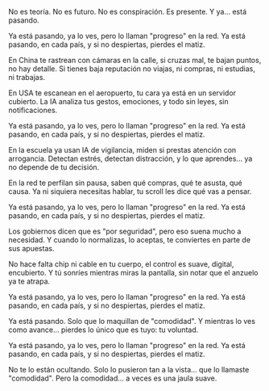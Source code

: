 No es teoría.
No es futuro.
No es conspiración.
Es presente.
Y ya... está pasando.

Ya está pasando, ya lo ves,
pero lo llaman "progreso" en la red.
Ya está pasando, en cada país,
y si no despiertas, pierdes el matiz.

En China te rastrean con cámaras en la calle,
si cruzas mal, te bajan puntos, no hay detalle.
Si tienes baja reputación no viajas,
ni compras, ni estudias, ni trabajas.

En USA te escanean en el aeropuerto,
tu cara ya está en un servidor cubierto.
La IA analiza tus gestos, emociones,
y todo sin leyes, sin notificaciones.

Ya está pasando, ya lo ves,
pero lo llaman "progreso" en la red.
Ya está pasando, en cada país,
y si no despiertas, pierdes el matiz.

En la escuela ya usan IA de vigilancia,
miden si prestas atención con arrogancia.
Detectan estrés, detectan distracción,
y lo que aprendes... ya no depende de tu decisión.

En la red te perfilan sin pausa,
saben qué compras, qué te asusta, qué causa.
Ya ni siquiera necesitas hablar,
tu scroll les dice qué vas a pensar.

Ya está pasando, ya lo ves,
pero lo llaman "progreso" en la red.
Ya está pasando, en cada país,
y si no despiertas, pierdes el matiz.

Los gobiernos dicen que es "por seguridad",
pero eso suena mucho a necesidad.
Y cuando lo normalizas, lo aceptas,
te conviertes en parte de sus apuestas.

No hace falta chip ni cable en tu cuerpo,
el control es suave, digital, encubierto.
Y tú sonríes mientras miras la pantalla,
sin notar que el anzuelo ya te atrapa.

Ya está pasando, ya lo ves,
pero lo llaman "progreso" en la red.
Ya está pasando, en cada país,
y si no despiertas, pierdes el matiz.

Ya está pasando.
Solo que lo maquillan de "comodidad".
Y mientras lo ves como avance...
pierdes lo único que es tuyo: tu voluntad.

Ya está pasando, ya lo ves,
pero lo llaman "progreso" en la red.
Ya está pasando, en cada país,
y si no despiertas, pierdes el matiz.

No te lo están ocultando.
Solo lo pusieron tan a la vista...
que lo llamaste "comodidad".
Pero la comodidad... a veces es una jaula suave.
